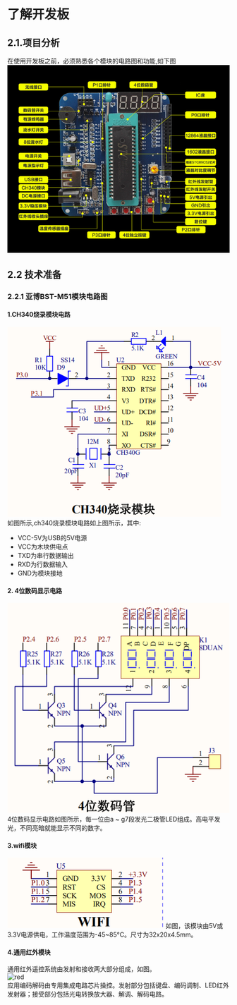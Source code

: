 # 了解开发板

## 2.1.项目分析
在使用开发板之前，必须熟悉各个模块的电路图和功能,如下图  
![51](img/51.png)
## 2.2 技术准备
### 2.2.1 亚博BST-M51模块电路图
#### 1.CH340烧录模块电路  
![ch340](img/ch340.png)  
如图所示,ch340烧录模块电路如上图所示，其中:  
* VCC-5V为USB的5V电源
* VCC为木块供电点
* TXD为串行数据输出
* RXD为行数据输入
* GND为模块接地  
#### 2. 4位数码显示电路  
![4](img/4bitdisplay.png)  
4位数码显示电路如图所示，每一位由a ~ g7段发光二极管LED组成。高电平发光，不同亮暗就能显示不同的数字。  
#### 3.wifi模块
![wifi](img/wifi.png)
如图，该模块由5V或3.3V电源供电，工作温度范围为-45~85°C。尺寸为32x20x4.5mm。
#### 4.通用红外模块
通用红外遥控系统由发射和接收两大部分组成，如图。  
![red](red.png)  
应用编码解码由专用集成电路芯片操控。发射部分包括键盘、编码调制、LED红外发射器；接受部分包括光电转换放大器、解调、解码电路。
